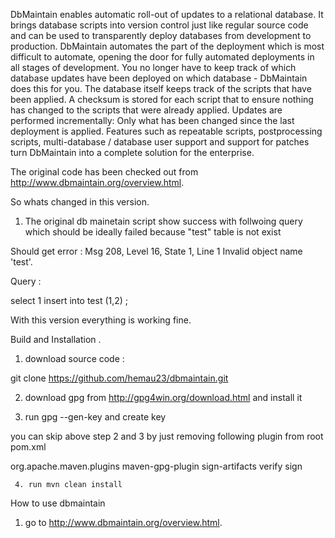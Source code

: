 
DbMaintain enables automatic roll-out of updates to a relational database. It brings database scripts into version control just like regular source code and can be used to transparently deploy databases from development to production. DbMaintain automates the part of the deployment which is most difficult to automate, opening the door for fully automated deployments in all stages of development.  You no longer have to keep track of which database updates have been deployed on which database - DbMaintain does this for you. The database itself keeps track of the scripts that have been applied. A checksum is stored for each script that to ensure nothing has changed to the scripts that were already applied.  Updates are performed incrementally: Only what has been changed since the last deployment is applied. Features such as repeatable scripts, postprocessing scripts, multi-database / database user support and support for patches turn DbMaintain into a complete solution for the enterprise.

The original code has been checked out from http://www.dbmaintain.org/overview.html.

So whats changed in this version. 

1. The original db mainetain script show success with follwoing query which should be ideally failed because "test" table is not exist 

Should get error :
Msg 208, Level 16, State 1, Line 1
Invalid object name 'test'.

Query :

select 1
insert into test (1,2) ;

With this version everything is working fine.


Build and Installation .

1. download source code :

git clone https://github.com/hemau23/dbmaintain.git

2. download gpg  from http://gpg4win.org/download.html and install it

3. run gpg --gen-key and create key 

you can skip above step 2 and 3 by just removing following plugin from root pom.xml

 <plugin>
                    <groupId>org.apache.maven.plugins</groupId>
                    <artifactId>maven-gpg-plugin</artifactId>
                    <executions>
                        <execution>
                           <id>sign-artifacts</id>
                           <phase>verify</phase>
                           <goals>
                              <goal>sign</goal>
                           </goals>
                        </execution>
                    </executions>
	       </plugin>
	       
	       
	       
	 4. run mvn clean install
	       

 How to use dbmaintain 
 
 1. go to http://www.dbmaintain.org/overview.html.




